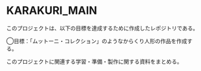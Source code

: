 # KARAKURI_MAIN

このプロジェクトは、以下の目標を達成するために作成したレポジトリである。

◯目標：「ムットーニ・コレクション」のようなからくり人形の作品を作成する。

このプロジェクトに関連する学習・準備・製作に関する資料をまとめる。
